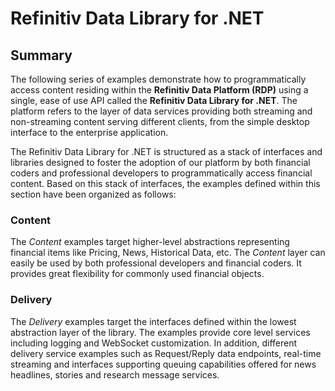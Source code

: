 # Refinitiv Data Library for .NET

## Summary

The following series of examples demonstrate how to programmatically access content residing within the **Refinitiv Data Platform (RDP)** using a single, ease of use API called the **Refinitiv Data Library for .NET**.  The platform refers to the layer of data services providing both streaming and non-streaming content serving different clients, from the simple desktop interface to the enterprise application.  

The Refinitiv Data Library for .NET is structured as a stack of interfaces and libraries designed to foster the adoption of our platform by both financial coders and professional developers to programmatically access financial content.  Based on this stack of interfaces, the examples defined within this section have been organized as follows:

### **Content**

The *Content* examples target higher-level abstractions representing financial items like Pricing, News, Historical Data, etc. The *Content* layer can easily be used by both professional developers and financial coders. It provides great flexibility for commonly used financial objects.

### **Delivery**

The *Delivery* examples target the interfaces defined within the lowest abstraction layer of the library.  The examples provide core level services including logging and WebSocket customization.  In addition, different delivery service examples such as Request/Reply data endpoints, real-time streaming and interfaces supporting queuing capabilities offered for news headlines, stories and research message services.


